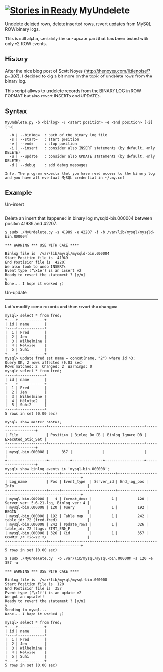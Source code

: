[![Stories in Ready](https://badge.waffle.io/lefred/MyUndelete.png?label=ready&title=Ready)](https://waffle.io/lefred/MyUndelete)
MyUndelete
==========

Undelete deleted rows, delete inserted rows, revert updates from MySQL ROW binary logs.

This is still alpha, certainly the un-update part that has been tested with only v2 ROW events.

History
-------

After the nice blog post of Scott Noyes (http://thenoyes.com/littlenoise/?p=307), I decided to dig a bit more on the topic of undelete rows from the binary log.

This script allows to undelete records from the BINARY LOG in ROW FORMAT but also revert INSERTs and UPDATEs.

Syntax
------

```
MyUndelete.py -b <binlog> -s <start position> -e <end position> [-i] [-u]

  -b | --binlog=  : path of the binary log file
  -s | --start=   : start position
  -e | --end=     : stop position
  -i | --insert   : consider also INSERT statements (by default, only DELETE)
  -u | --update   : consider also UPDATE statements (by default, only DELETE)
  -d | --debug    : add debug messages

Info: The program expects that you have read access to the binary log
and you have all eventual MySQL credential in ~/.my.cnf
```

Example
-------

Un-insert
_________

Delete an insert that happened in binary log mysqld-bin.000004 between positon 41989 and 42207.

```
$ sudo ./MyUndelete.py -s 41989 -e 42207 -i -b /var/lib/mysql/mysqld-bin.000004

*** WARNING *** USE WITH CARE ****

Binlog file is  /var/lib/mysql/mysqld-bin.000004
Start Position file is  41989
End Postision file is  42207
We also look to undo INSERTs
Event type ('\x1e') is an insert v2
Ready to revert the statement ? [y/n]
y
Done... I hope it worked ;)
```

Un-update
_________

Let's modify some records and then revert the changes:

```
mysql> select * from fred;
+----+------------+
| id | name       |
+----+------------+
|  1 | Fred       |
|  2 | Jen        |
|  3 | Wilhelmine |
|  4 | Héloïse    |
|  5 | Suhi       |
+----+------------+
mysql> update fred set name = concat(name, "2") where id >3;
Query OK, 2 rows affected (0.03 sec)
Rows matched: 2  Changed: 2  Warnings: 0
mysql> select * from fred;
+----+------------+
| id | name       |
+----+------------+
|  1 | Fred       |
|  2 | Jen        |
|  3 | Wilhelmine |
|  4 | Héloïse2   |
|  5 | Suhi2      |
+----+------------+
5 rows in set (0.00 sec)

mysql> show master status;
+------------------+----------+--------------+------------------+-------------------+
| File             | Position | Binlog_Do_DB | Binlog_Ignore_DB | Executed_Gtid_Set |
+------------------+----------+--------------+------------------+-------------------+
| mysql-bin.000008 |      357 |              |                  |                   |
+------------------+----------+--------------+------------------+-------------------+
mysql> show binlog events in 'mysql-bin.000008';
+------------------+-----+-------------+-----------+-------------+---------------------------------------+
| Log_name         | Pos | Event_type  | Server_id | End_log_pos | Info                                  |
+------------------+-----+-------------+-----------+-------------+---------------------------------------+
| mysql-bin.000008 |   4 | Format_desc |         1 |         120 | Server ver: 5.6.21-log, Binlog ver: 4 |
| mysql-bin.000008 | 120 | Query       |         1 |         192 | BEGIN                                 |
| mysql-bin.000008 | 192 | Table_map   |         1 |         242 | table_id: 72 (fred.fred)              |
| mysql-bin.000008 | 242 | Update_rows |         1 |         326 | table_id: 72 flags: STMT_END_F        |
| mysql-bin.000008 | 326 | Xid         |         1 |         357 | COMMIT /* xid=22 */                   |
+------------------+-----+-------------+-----------+-------------+---------------------------------------+
5 rows in set (0.00 sec)

$ sudo ./MyUndelete.py  -b /var/lib/mysql/mysql-bin.000008 -s 120 -e 357 -u

*** WARNING *** USE WITH CARE ****

Binlog file is  /var/lib/mysql/mysql-bin.000008
Start Position file is  120
End Postision file is  357
Event type ('\x1f') is an update v2
We got an update!!
Ready to revert the statement ? [y/n]
y
Sending to mysql...
Done... I hope it worked ;)

mysql> select * from fred;
+----+------------+
| id | name       |
+----+------------+
|  1 | Fred       |
|  2 | Jen        |
|  3 | Wilhelmine |
|  4 | Héloïse    |
|  5 | Suhi       |
+----+------------+
5 rows in set (0.00 sec)
```
